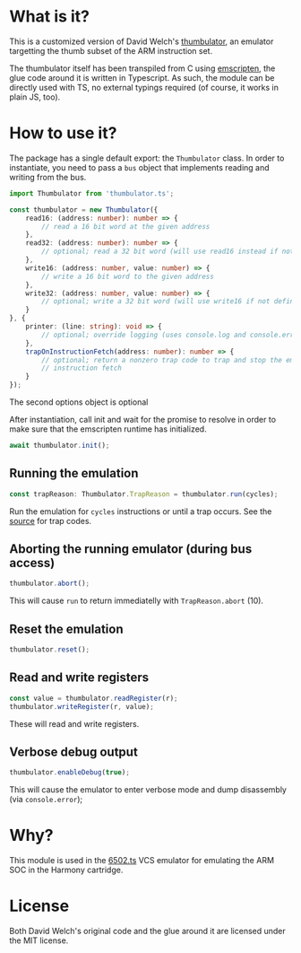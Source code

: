 # What is it?

This is a customized version of David Welch's
[thumbulator](https://github.com/dwelch67/thumbulator), an emulator targetting
the thumb subset of the ARM instruction set.

The thumbulator itself has been transpiled from C using
[emscripten](http://kripken.github.io/emscripten-site/), the glue code around it
is written in Typescript. As such, the module can be directly used with
TS, no external typings required (of course, it works in plain JS, too).

# How to use it?

The package has a single default export: the `Thumbulator` class. In order to
instantiate, you need to pass a `bus` object that implements reading and writing
from the bus.

```typescript
import Thumbulator from 'thumbulator.ts';

const thumbulator = new Thumbulator({
    read16: (address: number): number => {
        // read a 16 bit word at the given address
    },
    read32: (address: number): number => {
        // optional; read a 32 bit word (will use read16 instead if not defined)
    },
    write16: (address: number, value: number) => {
        // write a 16 bit word to the given address
    },
    write32: (address: number, value: number) => {
        // optional; write a 32 bit word (will use write16 if not defined)
    }
}, {
    printer: (line: string): void => {
        // optional; override logging (uses console.log and console.error by defaul)
    },
    trapOnInstructionFetch(address: number): number => {
        // optional; return a nonzero trap code to trap and stop the emulation on
        // instruction fetch
    }
});
```

The second options object is optional

After instantiation, call init and wait for the promise to resolve in order to
make sure that the emscripten runtime has initialized.

```typescript
await thumbulator.init();
```

## Running the emulation

```typescript
const trapReason: Thumbulator.TrapReason = thumbulator.run(cycles);
```

Run the emulation for `cycles` instructions or until a trap occurs. See the
[source](https://github.com/DirtyHairy/thumbulator.ts/blob/master/src/Thumbulator.ts#L114)
for trap codes.

## Aborting the running emulator (during bus access)

```typescript
thumbulator.abort();
```

This will cause `run` to return immediatelly with `TrapReason.abort` (10).

## Reset the emulation

```typescript
thumbulator.reset();
```

## Read and write registers

```typescript
const value = thumbulator.readRegister(r);
thumbulator.writeRegister(r, value);
```

These will read and write registers.

## Verbose debug output

```typescript
thumbulator.enableDebug(true);
```

This will cause the emulator to enter verbose mode and dump disassembly (via `console.error`);

# Why?

This module is used in the [6502.ts](https://github.com/6502ts/6502.ts) VCS emulator
for emulating the ARM SOC in the Harmony cartridge.

# License

Both David Welch's original code and the glue around it are licensed under the
MIT license.
